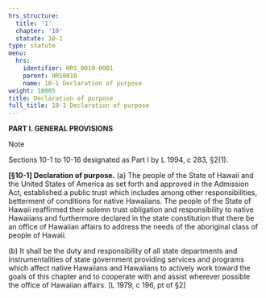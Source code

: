 ```yaml
---
hrs_structure:
  title: '1'
  chapter: '10'
  statute: 10-1
type: statute
menu:
  hrs:
    identifier: HRS_0010-0001
    parent: HRS0010
    name: 10-1 Declaration of purpose
weight: 18005
title: Declaration of purpose
full_title: 10-1 Declaration of purpose
---
```

**PART I. GENERAL PROVISIONS**

Note

Sections 10-1 to 10-16 designated as Part I by L 1994, c 283, §2(1).

**[§10-1] Declaration of purpose.** (a) The people of the State of Hawaii and the United States of America as set forth and approved in the Admission Act, established a public trust which includes among other responsibilities, betterment of conditions for native Hawaiians. The people of the State of Hawaii reaffirmed their solemn trust obligation and responsibility to native Hawaiians and furthermore declared in the state constitution that there be an office of Hawaiian affairs to address the needs of the aboriginal class of people of Hawaii.

(b) It shall be the duty and responsibility of all state departments and instrumentalities of state government providing services and programs which affect native Hawaiians and Hawaiians to actively work toward the goals of this chapter and to cooperate with and assist wherever possible the office of Hawaiian affairs. [L 1979, c 196, pt of §2]